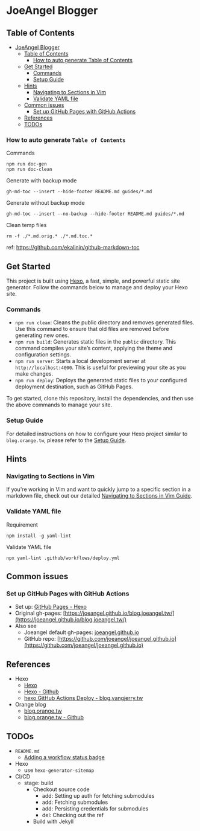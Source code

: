 # JoeAngel Blogger

## Table of Contents

<!--ts-->
* [JoeAngel Blogger](README.md#joeangel-blogger)
   * [Table of Contents](README.md#table-of-contents)
      * [How to auto generate Table of Contents](README.md#how-to-auto-generate-table-of-contents)
   * [Get Started](README.md#get-started)
      * [Commands](README.md#commands)
      * [Setup Guide](README.md#setup-guide)
   * [Hints](README.md#hints)
      * [Navigating to Sections in Vim](README.md#navigating-to-sections-in-vim)
      * [Validate YAML file](README.md#validate-yaml-file)
   * [Common issues](README.md#common-issues)
      * [Set up GitHub Pages with GitHub Actions](README.md#set-up-github-pages-with-github-actions)
   * [References](README.md#references)
   * [TODOs](README.md#todos)
<!--te-->

### How to auto generate `Table of Contents`

Commands

```shell
npm run doc-gen
npm run doc-clean
```

Generate with backup mode

```shell
gh-md-toc --insert --hide-footer README.md guides/*.md
```

Generate without backup mode

```shell
gh-md-toc --insert --no-backup --hide-footer README.md guides/*.md
```

Clean temp files

```shell
rm -f ./*.md.orig.* ./*.md.toc.*
```

ref: https://github.com/ekalinin/github-markdown-toc

## Get Started

This project is built using [Hexo](https://hexo.io/), a fast, simple, and powerful static site generator. Follow the commands below to manage and deploy your Hexo site.

### Commands

- `npm run clean`: Cleans the public directory and removes generated files. Use this command to ensure that old files are removed before generating new ones.
- `npm run build`: Generates static files in the `public` directory. This command compiles your site’s content, applying the theme and configuration settings.
- `npm run server`: Starts a local development server at `http://localhost:4000`. This is useful for previewing your site as you make changes.
- `npm run deploy`: Deploys the generated static files to your configured deployment destination, such as GitHub Pages.

To get started, clone this repository, install the dependencies, and then use the above commands to manage your site.

### Setup Guide

For detailed instructions on how to configure your Hexo project similar to `blog.orange.tw`, please refer to the [Setup Guide](./guides/setup-hexo-config-for-blog-orange-tw.md).

## Hints

### Navigating to Sections in Vim

If you're working in Vim and want to quickly jump to a specific section in a markdown file, check out our detailed [Navigating to Sections in Vim Guide](./guides/navigate-to-section-in-vim.md).

### Validate YAML file

Requirement

```shell
npm install -g yaml-lint
```

Validate YAML file

```shell
npx yaml-lint .github/workflows/deploy.yml
```

## Common issues

### Set up GitHub Pages with GitHub Actions

- Set up: [GitHub Pages - Hexo](https://hexo.io/docs/github-pages)
- Original gh-pages: [https://joeangel.github.io/blog.joeangel.tw/](https://joeangel.github.io/blog.joeangel.tw/)
- Also see
  - Joeangel default gh-pages: [joeangel.github.io](joeangel.github.io)
  - GitHub repo: [https://github.com/joeangel/joeangel.github.io](https://github.com/joeangel/joeangel.github.io)

## References

- Hexo
  - [Hexo](https://hexo.io)
  - [Hexo - Github](https://github.com/hexojs/hexo)
  - [hexo GitHub Actions Deploy - blog.yangjerry.tw](https://blog.yangjerry.tw/2022/04/19/hexo-github-actions-deploy/)
- Orange blog
  - [blog.orange.tw](https://blog.orange.tw/)
  - [blog.orange.tw - Github](https://github.com/orangetw/blog.orange.tw)

## TODOs

- `README.md`
  - [Adding a workflow status badge](https://docs.github.com/en/actions/monitoring-and-troubleshooting-workflows/monitoring-workflows/adding-a-workflow-status-badge)
- Hexo
  - use `hexo-generator-sitemap`
- CI/CD
  - stage: build
    - Checkout source code
      - add: Setting up auth for fetching submodules
      - add: Fetching submodules
      - add: Persisting credentials for submodules
      - del: Checking out the ref
    - Build with Jekyll

